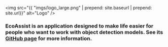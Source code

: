 <html>
  <head>
    <meta name="google-site-verification" content="Fa9AuK39hAqDGEC7hr32UtxcVsVJ-qLHsZ34C2brsd0" />
  </head>
<!-- Google tag (gtag.js) -->
<script async src="https://www.googletagmanager.com/gtag/js?id=G-580MY93687"></script>
<script>
  window.dataLayer = window.dataLayer || [];
  function gtag(){dataLayer.push(arguments);}
  gtag('js', new Date());

  gtag('config', 'G-580MY93687');
</script>
</html>

<img src="{{ "imgs/logo_large.png" | prepend: site.baseurl | prepend: site.url}}" alt="Logo" />

### EcoAssist is an application designed to make life easier for people who want to work with object detection models. See its [GitHub page](https://github.com/PetervanLunteren/EcoAssist/blob/main/README.md) for more information.
